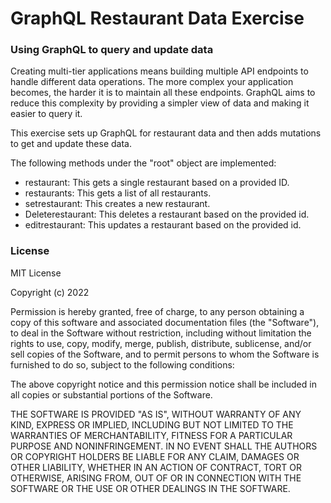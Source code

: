 # GraphQL Restaurant Data Exercise

<h3>Using GraphQL to query and update data</h3>
Creating multi-tier applications means building multiple API endpoints to handle different data operations. The more complex your application becomes, the harder it is to maintain all these endpoints. GraphQL aims to reduce this complexity by providing a simpler view of data and making it easier to query it. 

This exercise sets up GraphQL for restaurant data and then adds mutations to get and update these data. 

The following methods under the "root" object are implemented:

- restaurant: This gets a single restaurant based on a provided ID. 
- restaurants: This gets a list of all restaurants. 
- setrestaurant: This creates a new restaurant. 
- Deleterestaurant: This deletes a restaurant based on the provided id.
- editrestaurant: This updates a restaurant based on the provided id.
 
<h3>License</h3>
MIT License

Copyright (c) 2022

Permission is hereby granted, free of charge, to any person obtaining a copy of this software and associated documentation files (the "Software"), to deal in the Software without restriction, including without limitation the rights to use, copy, modify, merge, publish, distribute, sublicense, and/or sell copies of the Software, and to permit persons to whom the Software is furnished to do so, subject to the following conditions:

The above copyright notice and this permission notice shall be included in all copies or substantial portions of the Software.

THE SOFTWARE IS PROVIDED "AS IS", WITHOUT WARRANTY OF ANY KIND, EXPRESS OR IMPLIED, INCLUDING BUT NOT LIMITED TO THE WARRANTIES OF MERCHANTABILITY, FITNESS FOR A PARTICULAR PURPOSE AND NONINFRINGEMENT. IN NO EVENT SHALL THE AUTHORS OR COPYRIGHT HOLDERS BE LIABLE FOR ANY CLAIM, DAMAGES OR OTHER LIABILITY, WHETHER IN AN ACTION OF CONTRACT, TORT OR OTHERWISE, ARISING FROM, OUT OF OR IN CONNECTION WITH THE SOFTWARE OR THE USE OR OTHER DEALINGS IN THE SOFTWARE.
